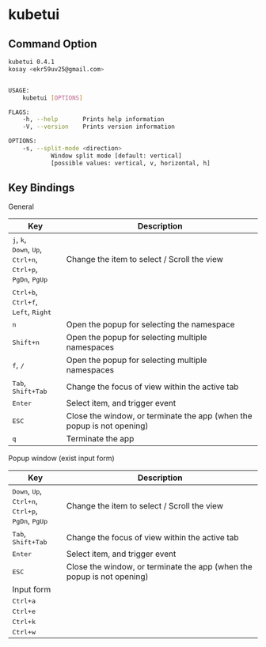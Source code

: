 # kubetui

<!-- ## Features -->


## Command Option

```sh
kubetui 0.4.1
kosay <ekr59uv25@gmail.com>


USAGE:
    kubetui [OPTIONS]

FLAGS:
    -h, --help       Prints help information
    -V, --version    Prints version information

OPTIONS:
    -s, --split-mode <direction>
            Window split mode [default: vertical]
            [possible values: vertical, v, horizontal, h]
```

## Key Bindings

General

| Key                                                                                                                                            | Description                                                            |
| ---------------------------------------------------------------------------------------------------------------------------------------------- | ---------------------------------------------------------------------- |
| <kbd>j</kbd>, <kbd>k</kbd>,<br> <kbd>Down</kbd>, <kbd>Up</kbd>,<br> <kbd>Ctrl+n</kbd>, <kbd>Ctrl+p</kbd>,<br> <kbd>PgDn</kbd>, <kbd>PgUp</kbd> | Change the item to select / Scroll the view                            |
| <kbd>Ctrl+b</kbd>, <kbd>Ctrl+f</kbd>,<br> <kbd>Left</kbd>, <kbd>Right</kbd>                                                                    |                                                                        |
| <kbd>n</kbd>                                                                                                                                   | Open the popup for selecting the namespace                             |
| <kbd>Shift+n</kbd>                                                                                                                             | Open the popup for selecting multiple namespaces                       |
| <kbd>f</kbd>, <kbd>/</kbd>                                                                                                                     | Open the popup for selecting multiple namespaces                       |
| <kbd>Tab</kbd>, <kbd>Shift+Tab</kbd>                                                                                                           | Change the focus of view within the active tab                         |
| <kbd>Enter</kbd>                                                                                                                               | Select item, and trigger event                                         |
| <kbd>ESC</kbd>                                                                                                                                 | Close the window, or terminate the app (when the popup is not opening) |
| <kbd>q</kbd>                                                                                                                                   | Terminate the app                                                      |

Popup window (exist input form)

| Key                                                                                                            | Description                                                            |
| -------------------------------------------------------------------------------------------------------------- | ---------------------------------------------------------------------- |
| <kbd>Down</kbd>, <kbd>Up</kbd>,<br> <kbd>Ctrl+n</kbd>, <kbd>Ctrl+p</kbd>,<br> <kbd>PgDn</kbd>, <kbd>PgUp</kbd> | Change the item to select / Scroll the view                            |
| <kbd>Tab</kbd>, <kbd>Shift+Tab</kbd>                                                                           | Change the focus of view within the active tab                         |
| <kbd>Enter</kbd>                                                                                               | Select item, and trigger event                                         |
| <kbd>ESC</kbd>                                                                                                 | Close the window, or terminate the app (when the popup is not opening) |
| Input form                                                                                                     |
| <kbd>Ctrl+a</kbd>                                                                                              |                                                                        |
| <kbd>Ctrl+e</kbd>                                                                                              |                                                                        |
| <kbd>Ctrl+k</kbd>                                                                                              |                                                                        |
| <kbd>Ctrl+w</kbd>                                                                                              |                                                                        |

